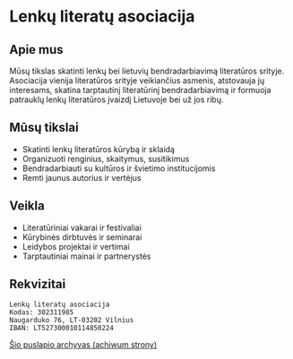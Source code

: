 # Lenkų literatų asociacija

## Apie mus
Mūsų tikslas skatinti lenkų bei lietuvių bendradarbiavimą literatūros srityje. Asociacija vienija literatūros srityje veikiančius asmenis, atstovauja jų interesams, skatina tarptautinį literatūrinį bendradarbiavimą ir formuoja patrauklų lenkų literatūros įvaizdį Lietuvoje bei už jos ribų.

## Mūsų tikslai
- Skatinti lenkų literatūros kūrybą ir sklaidą
- Organizuoti renginius, skaitymus, susitikimus
- Bendradarbiauti su kultūros ir švietimo institucijomis
- Remti jaunus autorius ir vertėjus

## Veikla
- Literatūriniai vakarai ir festivaliai  
- Kūrybinės dirbtuvės ir seminarai  
- Leidybos projektai ir vertimai  
- Tarptautiniai mainai ir partnerystės

## Rekvizitai

```
Lenkų literatų asociacija
Kodas: 302311985
Naugarduko 76, LT-03202 Vilnius
IBAN: LT527300010114850224
```


[Šio puslapio archyvas (achiwum strony)](https://web.archive.org/web/20250120132531/https://literaci.lt/
)
